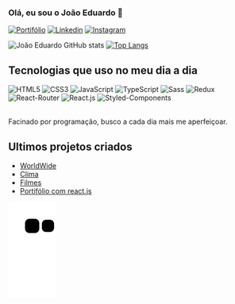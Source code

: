 ### Olá, eu sou o João Eduardo 🤚

[![Portifólio](https://img.shields.io/website-up-down-green-red/http/monip.org.svg)](https://joaoeduardo.netlify.app/)
[![Linkedin](https://img.shields.io/badge/LinkedIn-0077B5?style=for-the-badge&logo=linkedin&logoColor=white)](linkedin.com/in/joão-eduardo-657887231/)
[![Instagram](https://img.shields.io/badge/Instagram-E4405F?style=for-the-badge&logo=instagram&logoColor=white)](https://www.instagram.com/joao_eduardo07/)

![João Eduardo GitHub stats](https://github-readme-stats.vercel.app/api?username=JoaoEduardo10&show_icons=true&theme=dracula)
[![Top Langs](https://github-readme-stats.vercel.app/api/top-langs/?username=JoaoEduardo10)](https://github.com/anuraghazra/github-readme-stats)

## Tecnologias que uso no meu dia a dia

<div>
  <img aling="center" alt="HTML5" src="https://img.shields.io/badge/HTML5-E34F26?style=for-the-badge&logo=html5&logoColor=white" />
  <img aling="center" alt="CSS3" src="https://img.shields.io/badge/CSS3-1572B6?style=for-the-badge&logo=css3&logoColor=white" />
  <img aling="center" alt="JavaScript" src="https://img.shields.io/badge/JavaScript-F7DF1E?style=for-the-badge&logo=javascript&logoColor=black" />
  <img aling="center" alt="TypeScript" src="https://img.shields.io/badge/TypeScript-007ACC?style=for-the-badge&logo=typescript&logoColor=white" />
  <img aling="center" alt="Sass" src="https://img.shields.io/badge/Sass-CC6699?style=for-the-badge&logo=sass&logoColor=white" />
  <img aling="center" alt="Redux" src="https://img.shields.io/badge/Redux-593D88?style=for-the-badge&logo=redux&logoColor=white" />
  <img aling="center" alt="React-Router" src="https://img.shields.io/badge/React_Router-CA4245?style=for-the-badge&logo=react-router&logoColor=white" />
  <img aling="center" alt="React.js" src="https://img.shields.io/badge/React-20232A?style=for-the-badge&logo=react&logoColor=61DAFB" />
  <img aling="center" alt="Styled-Components" src="https://img.shields.io/badge/styled--components-DB7093?style=for-the-badge&logo=styled-components&logoColor=white" />
</div></br>

Facinado por programação, busco a cada dia mais me aperfeiçoar.

## Ultimos projetos criados
- [WorldWide](https://site-world-wide.netlify.app/)</br>
- [Clima](https://site-clima.netlify.app/)</br>
- [Filmes](https://filmes-react-edu.netlify.app/)</br>
- [Portifólio com react.js](https://joaoeduardo.netlify.app/)</br>

![Snake animation](https://github.com/JoaoEduardo10/JoaoEduardo10/blob/output/github-contribution-grid-snake.svg)
